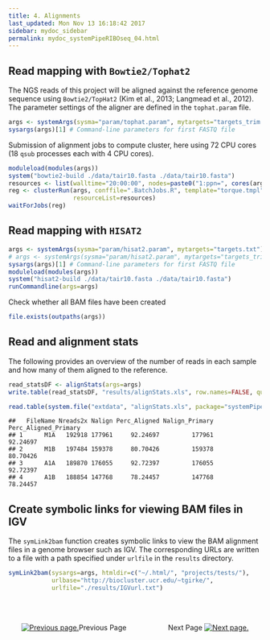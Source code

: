 ```yaml
---
title: 4. Alignments
last_updated: Mon Nov 13 16:18:42 2017
sidebar: mydoc_sidebar
permalink: mydoc_systemPipeRIBOseq_04.html
---
```


## Read mapping with `Bowtie2/Tophat2`
The NGS reads of this project will be aligned against the reference genome
sequence using `Bowtie2/TopHat2` (Kim et al., 2013; Langmead et al., 2012). The
parameter settings of the aligner are defined in the `tophat.param`
file.


```r
args <- systemArgs(sysma="param/tophat.param", mytargets="targets_trim.txt")
sysargs(args)[1] # Command-line parameters for first FASTQ file
```

Submission of alignment jobs to compute cluster, here using 72 CPU cores (18 `qsub` processes each with 4 CPU cores).


```r
moduleload(modules(args))
system("bowtie2-build ./data/tair10.fasta ./data/tair10.fasta")
resources <- list(walltime="20:00:00", nodes=paste0("1:ppn=", cores(args)), memory="10gb")
reg <- clusterRun(args, conffile=".BatchJobs.R", template="torque.tmpl", Njobs=18, runid="01", 
                  resourceList=resources)
waitForJobs(reg)
```

## Read mapping with `HISAT2`


```r
args <- systemArgs(sysma="param/hisat2.param", mytargets="targets.txt")
# args <- systemArgs(sysma="param/hisat2.param", mytargets="targets_trim.txt")
sysargs(args)[1] # Command-line parameters for first FASTQ file
moduleload(modules(args))
system("hisat2-build ./data/tair10.fasta ./data/tair10.fasta")
runCommandline(args=args)
```

Check whether all BAM files have been created


```r
file.exists(outpaths(args))
```

## Read and alignment stats
The following provides an overview of the number of reads in each sample and how many of them aligned to the reference.


```r
read_statsDF <- alignStats(args=args) 
write.table(read_statsDF, "results/alignStats.xls", row.names=FALSE, quote=FALSE, sep="\t")
```


```r
read.table(system.file("extdata", "alignStats.xls", package="systemPipeR"), header=TRUE)[1:4,]
```

```
##   FileName Nreads2x Nalign Perc_Aligned Nalign_Primary Perc_Aligned_Primary
## 1      M1A   192918 177961     92.24697         177961             92.24697
## 2      M1B   197484 159378     80.70426         159378             80.70426
## 3      A1A   189870 176055     92.72397         176055             92.72397
## 4      A1B   188854 147768     78.24457         147768             78.24457
```

## Create symbolic links for viewing BAM files in IGV

The `symLink2bam` function creates symbolic links to view the BAM alignment files in a
genome browser such as IGV. The corresponding URLs are written to a file
with a path specified under `urlfile` in the `results` directory.


```r
symLink2bam(sysargs=args, htmldir=c("~/.html/", "projects/tests/"), 
            urlbase="http://biocluster.ucr.edu/~tgirke/", 
	        urlfile="./results/IGVurl.txt")
```

<br><br><center><a href="mydoc_systemPipeRIBOseq_03.html"><img src="images/left_arrow.png" alt="Previous page."></a>Previous Page &nbsp; &nbsp; &nbsp; &nbsp; &nbsp; &nbsp; &nbsp; &nbsp; &nbsp; &nbsp; Next Page
<a href="mydoc_systemPipeRIBOseq_05.html"><img src="images/right_arrow.png" alt="Next page."></a></center>

